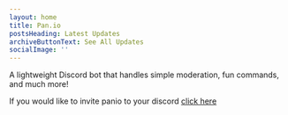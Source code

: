 ```yaml
---
layout: home
title: Pan.io
postsHeading: Latest Updates
archiveButtonText: See All Updates
socialImage: ''
---
```

A lightweight [](https://11ty.io)Discord bot that handles simple moderation, fun commands, and much more! 

If you would like to invite panio to your discord [click here](https://discordapp.com/api/oauth2/authorize?client_id=689679710871093254&permissions=8&scope=bot)